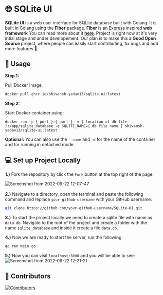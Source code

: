 # 🌐 SQLite UI
**SQLite UI** is a web user interface for SQLite database built with Golang.
It is built in Golang using the **Fiber** package.
**Fiber** is an [Express](https://github.com/expressjs/express) inspired **web framework**
You can read more about it **[here](https://github.com/gofiber/fiber)**.
Project is right now at it's very intial stage and under developement. Our plan is to make this a **Good Open Source** project, where people can easily start contributing, fix bugs and add more features 🙂.

## **🔧 Usage**

**Step 1:**

Pull Docker Image.
```bash
docker pull ghcr.io/shivansh-yadav13/sqlite-ui:latest
```
**Step 2:**

Start Docker container using:
```
docker run -p { port }:{ port } -v { location of db file }:/app/sqlite_database -e SQLITE_NAME={ db file name } shivansh-yadav13/sqlite-ui:latest
```
**Optional:**
You can also use the `--name` and `-d` for the name of the container and for running in detached mode.

## **💻 Set up Project Locally**

**1.)** Fork the repository by click the `Fork` button at the top right of the page.

![Screenshot from 2022-09-22 12-07-47](https://user-images.githubusercontent.com/87603425/191675682-07be1e87-060e-4dfa-92d2-f21cb03b0de6.png)
</br>
</br>
**2.)** Navigate to a directory, open the terminal and paste the following command and replace `your-github-username` with your GitHub username:
```bash
git clone https://github.com/your-github-username/SQLite-UI.git
```
**3.)** To start the project locally we need to create a sqlite file with name as `data.db`. Navigate to the root of the project and create a folder with the name `sqlite_database` and inside it create a file `data.db`.

**4.)** Now we are ready to start the server, run the following:
```bash
go run main.go
```

**5.)** Now you can visit `localhost:3000` and you will be able to see:
![Screenshot from 2022-09-22 12-21-21](https://user-images.githubusercontent.com/87603425/191677999-c3a95f63-8f4b-4b53-8a04-f50fc4323d9d.png)

## **👥 Contributors**

[![Contributors](https://contrib.rocks/image?repo=shivansh-yadav13/sqlite-ui)](https://github.com/shivansh-yadav13/sqlite-ui/graphs/contributors)
